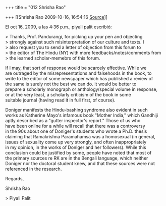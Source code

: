 +++
title = "012 Shrisha Rao"

+++
[[Shrisha Rao	2009-10-16, 16:54:16 [Source](https://groups.google.com/g/bvparishat/c/UDoGc9UjN-o)]]



El oct 16, 2009, a las 4:36 p.m., piyali palit escribió:

\> Thanks, Prof. Pandurangi, for picking up your pen and objecting  
\> strongly against such misinterpretation of our culture and texts. I  
\> also request you to send a letter of objection from this forum to  
\> the editor of The Hindu (NY) with more feedbacks/notes/comments from  
\> the learned scholar-memebrs of this forum.

If I may, that sort of response would be scarcely effective. While we  
are outraged by the misrepresentations and falsehoods in the book, to  
write to the editor of some newspaper which has published a review of  
the same is surely not the best we can do. It would be better to  
prepare a scholarly monograph or anthology/special volume in response,  
or at the very least, a scholarly criticism of the book in some  
suitable journal (having read it in full first, of course).

Doniger manifests the Hindu-bashing syndrome also evident in such  
works as Katherine Mayo's infamous book "Mother India," which Gandhiji  
aptly described as a "gutter inspector's report." Those of us who  
have been online for a while will recall that there was a controversy  
in the 90s about one of Doniger's students who wrote a Ph.D. thesis  
claiming that Ramakrishna Paramahamsa was a homosexual (in general,  
issues of sexuality come up very strongly, and often inappropriately  
in my opinion, in the works of Doniger and her followers). While this  
conclusion could be justified by some, people have noted that most of  
the primary sources re RK are in the Bengali language, which neither  
Doniger nor the doctoral student knew, and that these sources were not  
referenced in the research.

Regards,

Shrisha Rao

\> Piyali Palit  

